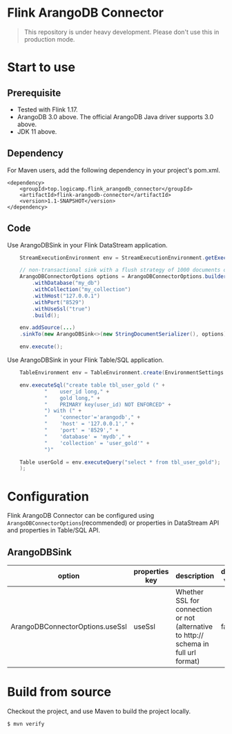 # Flink ArangoDB Connector

> This repository is under heavy development. Please don't use this in production mode.

# Start to use
## Prerequisite

- Tested with Flink 1.17.
- ArangoDB 3.0 above. The official ArangoDB Java driver supports 3.0 above.
- JDK 11 above.

## Dependency

For Maven users, add the following dependency in your project's pom.xml.

```
<dependency>
	<groupId>top.logicamp.flink_arangodb_connector</groupId>
	<artifactId>flink-arangodb-connector</artifactId>
	<version>1.1-SNAPSHOT</version>
</dependency>
```

## Code

Use ArangoDBSink in your Flink DataStream application.

```java
	StreamExecutionEnvironment env = StreamExecutionEnvironment.getExecutionEnvironment();

	// non-transactional sink with a flush strategy of 1000 documents or 10 seconds
	ArangoDBConnectorOptions options = ArangoDBConnectorOptions.builder()
		.withDatabase("my_db")
		.withCollection("my_collection")
		.withHost("127.0.0.1")
		.withPort("8529")
        .withUseSsl("true")
		.build();

	env.addSource(...)
	.sinkTo(new ArangoDBSink<>(new StringDocumentSerializer(), options));

	env.execute();
```

Use ArangoDBSink in your Flink Table/SQL application.

```java
	TableEnvironment env = TableEnvironment.create(EnvironmentSettings.inStreamingMode());

	env.executeSql("create table tbl_user_gold (" +
			"    user_id long," +
			"    gold long," +
			"    PRIMARY key(user_id) NOT ENFORCED" +
			") with (" +
			"    'connector'='arangodb'," +
			"    'host' = '127.0.0.1'," +
			"    'port' = '8529'," +
			"    'database' = 'mydb'," +
			"    'collection' = 'user_gold'" +
			")"

	Table userGold = env.executeQuery("select * from tbl_user_gold");
	);
```

# Configuration

Flink ArangoDB Connector can be configured using `ArangoDBConnectorOptions`(recommended) or properties in DataStream API and properties
in Table/SQL API.

## ArangoDBSink

| option                                   | properties key                               | description                                                                                    | default value |
|------------------------------------------|----------------------------------------------|------------------------------------------------------------------------------------------------|--------------|
| ArangoDBConnectorOptions.useSsl          | useSsl                                       | Whether SSL for connection or not (alternative to http:// schema in full url format)           | false        |

# Build from source

Checkout the project, and use Maven to build the project locally.

```
$ mvn verify
```
